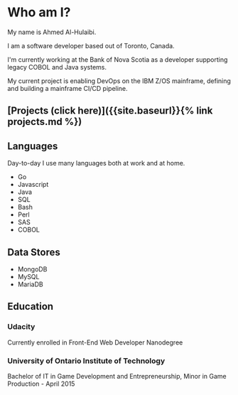 # Who am I?
My name is Ahmed Al-Hulaibi. 

I am a software developer based out of Toronto, Canada.

I'm currently working at the Bank of Nova Scotia as a developer supporting legacy COBOL and Java systems. 

My current project is enabling DevOps on the IBM Z/OS mainframe, defining and building a mainframe CI/CD pipeline. 

## [Projects (click here)]({{site.baseurl}}{% link projects.md %})

## Languages
Day-to-day I use many languages both at work and at home.

- Go
- Javascript
- Java
- SQL
- Bash
- Perl
- SAS
- COBOL

## Data Stores
- MongoDB
- MySQL
- MariaDB

## Education
### Udacity
Currently enrolled in Front-End Web Developer Nanodegree

### University of Ontario Institute of Technology
Bachelor of IT in Game Development and Entrepreneurship, Minor in Game Production - April 2015
